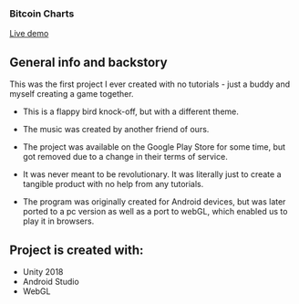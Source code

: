 <h3>Bitcoin Charts</h3>

[Live demo](https://okidokitokiloki.github.io/btc_charts/)

## General info and backstory
This was the first project I ever created with no tutorials - just a buddy and myself creating a game together.

* This is a flappy bird knock-off, but with a different theme.

* The music was created by another friend of ours.

* The project was available on the Google Play Store for some time, but got removed due to a change in their terms of service. 

* It was never meant to be revolutionary. It was literally just to create a tangible product with no help from any tutorials. 

* The program was originally created for Android devices, but was later ported to a pc version as well as a port to webGL, which enabled us to play it in browsers. 

## Project is created with:
* Unity 2018
* Android Studio
* WebGL